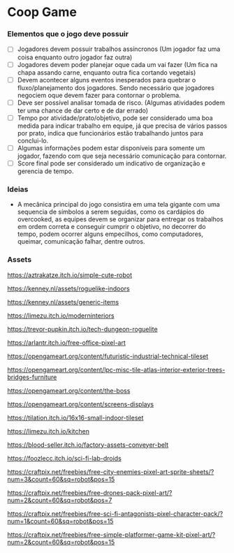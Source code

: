 # Coop Game

### Elementos que o jogo deve possuir

- [ ]  Jogadores devem possuir trabalhos assíncronos (Um jogador faz uma coisa enquanto outro jogador faz outra)
- [ ]  Jogadores devem poder planejar oque cada um vai fazer (Um fica na chapa assando carne, enquanto outra fica cortando vegetais)
- [ ]  Devem acontecer alguns eventos inesperados para quebrar o fluxo/planejamento dos jogadores. Sendo necessário que jogadores negociem oque devem fazer para contornar o problema.
- [ ]  Deve ser possível analisar tomada de risco. (Algumas atividades podem ter uma chance de dar certo e de dar errado)
- [ ]  Tempo por atividade/prato/objetivo, pode ser considerado uma boa medida para indicar trabalho em equipe, já que precisa de vários passos por prato, indica que funcionários estão trabalhando juntos para conclui-lo.
- [ ]  Algumas informações podem estar disponíveis para somente um jogador, fazendo com que seja necessário comunicação para contornar.
- [ ]  Score final pode ser considerado um indicativo de organização e gerencia de tempo.

### Ideias 
- A mecânica principal do jogo consistira em uma tela gigante com uma sequencia de símbolos a serem seguidas, como os cardápios do overcooked, as equipes devem se organizar para entregar os trabalhos em ordem correta e conseguir cumprir o objetivo, no decorrer do tempo, podem ocorrer alguns empecilhos, como computadores, queimar, comunicação falhar, dentre outros. 

### Assets

https://aztrakatze.itch.io/simple-cute-robot

https://kenney.nl/assets/roguelike-indoors

https://kenney.nl/assets/generic-items

https://limezu.itch.io/moderninteriors

https://trevor-pupkin.itch.io/tech-dungeon-roguelite

https://arlantr.itch.io/free-office-pixel-art

https://opengameart.org/content/futuristic-industrial-technical-tileset

https://opengameart.org/content/lpc-misc-tile-atlas-interior-exterior-trees-bridges-furniture

https://opengameart.org/content/the-boss

https://opengameart.org/content/screens-displays

https://tilation.itch.io/16x16-small-indoor-tileset

https://limezu.itch.io/kitchen

https://blood-seller.itch.io/factory-assets-conveyer-belt

https://foozlecc.itch.io/sci-fi-lab-droids

https://craftpix.net/freebies/free-city-enemies-pixel-art-sprite-sheets/?num=3&count=60&sq=robot&pos=15

https://craftpix.net/freebies/free-drones-pack-pixel-art/?num=2&count=60&sq=robot&pos=7

https://craftpix.net/freebies/free-sci-fi-antagonists-pixel-character-pack/?num=1&count=60&sq=robot&pos=15

https://craftpix.net/freebies/free-simple-platformer-game-kit-pixel-art/?num=2&count=60&sq=robot&pos=15
